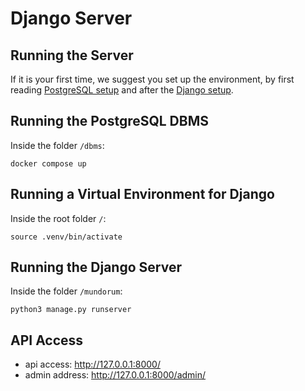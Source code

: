 # Django Server
## Running the Server

If it is your first time, we suggest you set up the environment, by first reading [PostgreSQL setup](setup-postgresql.md) and after the [Django setup](setup-django.md).

## Running the PostgreSQL DBMS

Inside the folder `/dbms`:
~~~
docker compose up
~~~

## Running a Virtual Environment for Django

Inside the root folder `/`:
~~~
source .venv/bin/activate
~~~

## Running the Django Server

Inside the folder `/mundorum`:

~~~
python3 manage.py runserver
~~~

## API Access

* api access: http://127.0.0.1:8000/
* admin address: http://127.0.0.1:8000/admin/